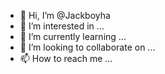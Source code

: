 - 👋 Hi, I’m @Jackboyha
- 👀 I’m interested in ...
- 🌱 I’m currently learning ...
- 💞️ I’m looking to collaborate on ...
- 📫 How to reach me ...

<!---
Jackboyha/Jackboyha is a ✨ special ✨ repository because its `README.md` (this file) appears on your GitHub profile.
You can click the Preview link to take a look at your changes.
--->
